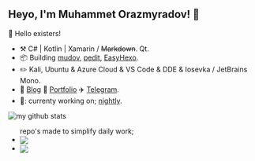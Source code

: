 ## Heyo, I'm Muhammet Orazmyradov! :wave:

🎊 Hello existers!

- :hammer_and_pick: C# | Kotlin | Xamarin / ~~Markdown~~. Qt.
- :package: Building [mudov](http://mudov.com), [pedit](https://github.com/pandaos/pedit), [EasyHexo](https://github.com/EasyHexo/Easy-Hexo).
- :pencil2: Kali, Ubuntu & Azure Cloud & VS Code & DDE & Iosevka / JetBrains Mono.
- :memo: [Blog](http://mudov.com/about) :card_index: [Portfolio](http://mudov.com/portfolio) :airplane: [Telegram](https://t.me/tranquiliz0r).
- 🍐: currenty working on; [nightly](https://orazmyradov.github.io/startup-page-nightly/).

![my github stats](https://github-readme-stats.vercel.app/api?username=orazmyradov&theme=gruvbox&show_icons=true)

<ul>
  <span> repo's made to simplify daily work; </span>
<li><a href="https://github.com/orazmyradov/startup-page-google">
  <img align="center" src="https://github-readme-stats.vercel.app/api/pin/?username=orazmyradov&repo=startup-page-google" />
  </a> </li>
<li> <a href="https://github.com/orazmyradov/startup-page-bunker">
  <img align="center" src="https://github-readme-stats.vercel.app/api/pin/?username=orazmyradov&repo=startup-page-bunker" />
</a> </li>
</ul>

